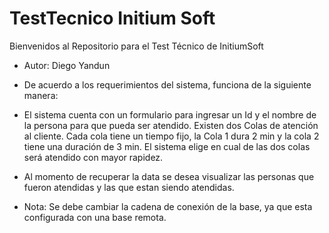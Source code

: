 # TestTecnico Initium Soft
Bienvenidos al Repositorio para el Test Técnico de InitiumSoft  

- Autor: Diego Yandun

- De acuerdo a los requerimientos del sistema, funciona de la siguiente manera:
- El sistema cuenta con un formulario para ingresar un Id y el nombre de la persona para que pueda ser
atendido. Existen dos Colas de atención al cliente. Cada cola tiene un tiempo fijo, la Cola 1 dura 2 min
y la cola 2 tiene una duración de 3 min. El sistema elige en cual de las dos colas será atendido con mayor rapidez.
- Al momento de recuperar la data se desea visualizar las personas que fueron atendidas y las que estan siendo atendidas.

- Nota: Se debe cambiar la cadena de conexión de la base, ya que esta configurada con una base remota.
